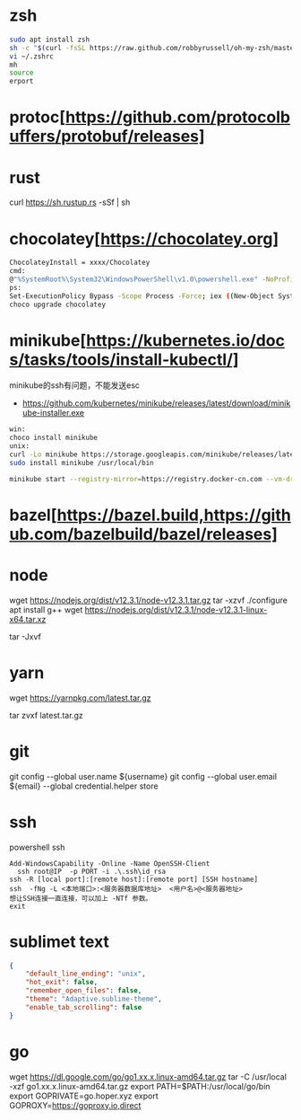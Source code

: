 
# zsh
```bash
sudo apt install zsh
sh -c "$(curl -fsSL https://raw.github.com/robbyrussell/oh-my-zsh/master/tools/install.sh)"
vi ~/.zshrc
mh
source
erport
```

# protoc[https://github.com/protocolbuffers/protobuf/releases]


# rust
curl https://sh.rustup.rs -sSf | sh

# chocolatey[https://chocolatey.org]
```bash
ChocolateyInstall = xxxx/Chocolatey
cmd:
@"%SystemRoot%\System32\WindowsPowerShell\v1.0\powershell.exe" -NoProfile -InputFormat None -ExecutionPolicy Bypass -Command "iex ((New-Object System.Net.WebClient).DownloadString('https://chocolatey.org/install.ps1'))" && SET "PATH=%PATH%;%ALLUSERSPROFILE%\chocolatey\bin"
ps:
Set-ExecutionPolicy Bypass -Scope Process -Force; iex ((New-Object System.Net.WebClient).DownloadString('https://chocolatey.org/install.ps1'))
choco upgrade chocolatey
```


# minikube[https://kubernetes.io/docs/tasks/tools/install-kubectl/]
minikube的ssh有问题，不能发送esc
- https://github.com/kubernetes/minikube/releases/latest/download/minikube-installer.exe
```bash
win:
choco install minikube
unix:
curl -Lo minikube https://storage.googleapis.com/minikube/releases/latest/minikube-linux-amd64 && chmod +x minikube
sudo install minikube /usr/local/bin

minikube start --registry-mirror=https://registry.docker-cn.com --vm-driver=hyperv --hyperv-virtual-switch "Default Switch"
```


# bazel[https://bazel.build,https://github.com/bazelbuild/bazel/releases]


# node
wget https://nodejs.org/dist/v12.3.1/node-v12.3.1.tar.gz
tar -xzvf
./configure
apt install g++
wget https://nodejs.org/dist/v12.3.1/node-v12.3.1-linux-x64.tar.xz

tar -Jxvf


# yarn
wget https://yarnpkg.com/latest.tar.gz

tar zvxf latest.tar.gz


# git
git config --global user.name ${username}
git config --global user.email ${email}
--global credential.helper store

# ssh

powershell ssh
```
Add-WindowsCapability -Online -Name OpenSSH-Client
  ssh root@IP  -p PORT -i .\.ssh\id_rsa
ssh -R [local port]:[remote host]:[remote port] [SSH hostname]
ssh  -fNg -L <本地端口>:<服务器数据库地址>  <用户名>@<服务器地址>
想让SSH连接一直连接，可以加上 -NTf 参数。
exit
```

# sublimet text
```json
{
    "default_line_ending": "unix",
    "hot_exit": false,
    "remember_open_files": false,
    "theme": "Adaptive.sublime-theme",
    "enable_tab_scrolling": false
}
```

# go
wget https://dl.google.com/go/go1.xx.x.linux-amd64.tar.gz
tar -C /usr/local -xzf go1.xx.x.linux-amd64.tar.gz
export PATH=$PATH:/usr/local/go/bin
export GOPRIVATE=go.hoper.xyz
export GOPROXY=https://goproxy.io,direct